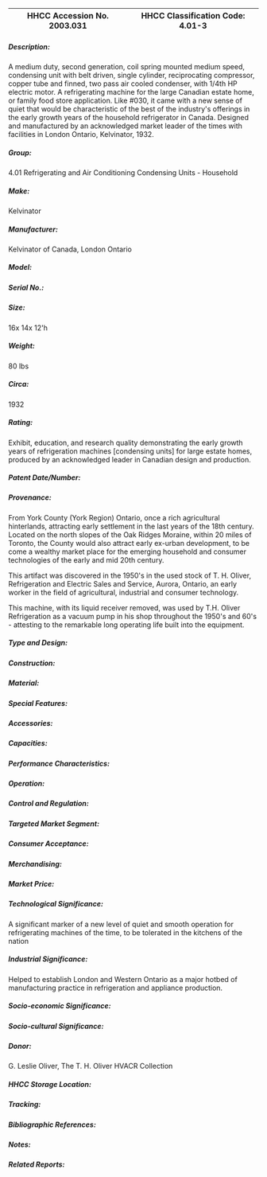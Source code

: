 | **HHCC Accession No. 2003.031** |**HHCC Classification Code:  4.01-3**|
| ----------- | ----------- |
##### Description:
A medium duty, second generation, coil spring mounted medium speed, condensing unit with belt driven, single cylinder, reciprocating compressor, copper tube and finned, two  pass air cooled condenser, with 1/4th HP electric motor. A refrigerating machine for the large Canadian estate home, or family food store application. Like #030, it came with a new sense of quiet that would be characteristic of the best of the industry's offerings in the early growth years of the household refrigerator in Canada. Designed and manufactured by an acknowledged market leader of the times with facilities in London Ontario, Kelvinator, 1932.
##### Group:
4.01 Refrigerating and Air Conditioning Condensing Units - Household

##### Make:
Kelvinator

##### Manufacturer:
Kelvinator of Canada, London Ontario

##### Model:


##### Serial No.:


##### Size:
16x 14x 12'h

##### Weight:
80 lbs

##### Circa:
1932

##### Rating:
Exhibit, education, and research quality demonstrating the early growth years of  refrigeration machines [condensing units] for large estate homes, produced by an acknowledged leader in Canadian design  and production.

##### Patent Date/Number:


##### Provenance:
From York County (York Region) Ontario, once a rich agricultural hinterlands, attracting early settlement in the last years of the 18th century. Located on the north slopes of the Oak Ridges Moraine, within 20 miles of Toronto, the County would also attract early ex-urban development, to be come a wealthy market place for the emerging household and consumer technologies of the early and mid 20th century. 

This artifact was discovered in the 1950's in the used stock of T. H. Oliver, Refrigeration and Electric Sales and Service, Aurora, Ontario, an early worker in the field of agricultural, industrial and consumer technology. 

This machine, with its liquid receiver removed, was used by T.H. Oliver Refrigeration as a vacuum pump in his shop throughout the 1950's and 60's - attesting to the remarkable long operating life built into the equipment.

##### Type and Design:


##### Construction:


##### Material:


##### Special Features:


##### Accessories:


##### Capacities:


##### Performance Characteristics:


##### Operation:


##### Control and Regulation:


##### Targeted Market Segment:


##### Consumer Acceptance:


##### Merchandising:


##### Market Price:


##### Technological Significance:
A significant marker of a new level of quiet and smooth operation for refrigerating machines of the time, to be tolerated in the kitchens of the nation

##### Industrial Significance:
Helped to establish London and Western Ontario as a major hotbed of manufacturing practice in refrigeration and appliance production.

##### Socio-economic Significance:


##### Socio-cultural Significance:


##### Donor:
G. Leslie Oliver, The T. H. Oliver HVACR Collection

##### HHCC Storage Location:


##### Tracking:


##### Bibliographic References:


##### Notes:


##### Related Reports:

